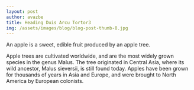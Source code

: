 ```yaml
---
layout: post
author: avazbe
title: Heading Duis Arcu Tortor3
img: /assets/images/blog/blog-post-thumb-8.jpg
---
```

An apple is a sweet, edible fruit produced by an apple tree.

Apple trees are cultivated worldwide, and are the most widely grown species in
the genus Malus. The tree originated in Central Asia, where its wild ancestor,
Malus sieversii, is still found today. Apples have been grown for thousands of
years in Asia and Europe, and were brought to North America by European
colonists.
